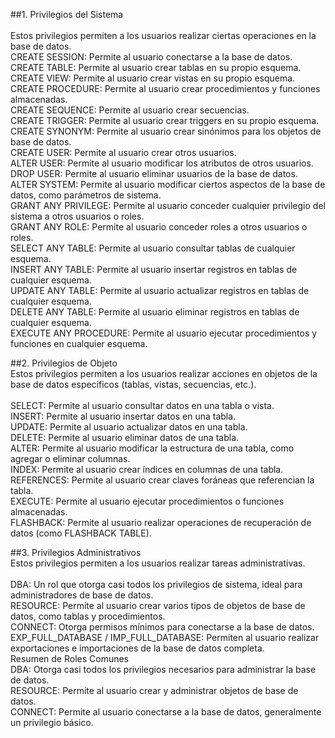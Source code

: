 ##1. Privilegios del Sistema<br>
<br>
Estos privilegios permiten a los usuarios realizar ciertas operaciones en la base de datos.<br>
CREATE SESSION: Permite al usuario conectarse a la base de datos.<br>
CREATE TABLE: Permite al usuario crear tablas en su propio esquema.<br>
CREATE VIEW: Permite al usuario crear vistas en su propio esquema.<br>
CREATE PROCEDURE: Permite al usuario crear procedimientos y funciones almacenadas.<br>
CREATE SEQUENCE: Permite al usuario crear secuencias.<br>
CREATE TRIGGER: Permite al usuario crear triggers en su propio esquema.<br>
CREATE SYNONYM: Permite al usuario crear sinónimos para los objetos de base de datos.<br>
CREATE USER: Permite al usuario crear otros usuarios.<br>
ALTER USER: Permite al usuario modificar los atributos de otros usuarios.<br>
DROP USER: Permite al usuario eliminar usuarios de la base de datos.<br>
ALTER SYSTEM: Permite al usuario modificar ciertos aspectos de la base de datos, como parámetros de sistema.<br>
GRANT ANY PRIVILEGE: Permite al usuario conceder cualquier privilegio del sistema a otros usuarios o roles.<br>
GRANT ANY ROLE: Permite al usuario conceder roles a otros usuarios o roles.<br>
SELECT ANY TABLE: Permite al usuario consultar tablas de cualquier esquema.<br>
INSERT ANY TABLE: Permite al usuario insertar registros en tablas de cualquier esquema.<br>
UPDATE ANY TABLE: Permite al usuario actualizar registros en tablas de cualquier esquema.<br>
DELETE ANY TABLE: Permite al usuario eliminar registros en tablas de cualquier esquema.<br>
EXECUTE ANY PROCEDURE: Permite al usuario ejecutar procedimientos y funciones en cualquier esquema.<br>

##2. Privilegios de Objeto<br>
Estos privilegios permiten a los usuarios realizar acciones en objetos de la base de datos específicos (tablas, vistas, secuencias, etc.).<br>
<br>
SELECT: Permite al usuario consultar datos en una tabla o vista.<br>
INSERT: Permite al usuario insertar datos en una tabla.<br>
UPDATE: Permite al usuario actualizar datos en una tabla.<br>
DELETE: Permite al usuario eliminar datos de una tabla.<br>
ALTER: Permite al usuario modificar la estructura de una tabla, como agregar o eliminar columnas.<br>
INDEX: Permite al usuario crear índices en columnas de una tabla.<br>
REFERENCES: Permite al usuario crear claves foráneas que referencian la tabla.<br>
EXECUTE: Permite al usuario ejecutar procedimientos o funciones almacenadas.<br>
FLASHBACK: Permite al usuario realizar operaciones de recuperación de datos (como FLASHBACK TABLE).<br>

##3. Privilegios Administrativos<br>
Estos privilegios permiten a los usuarios realizar tareas administrativas.<br>
<br>
DBA: Un rol que otorga casi todos los privilegios de sistema, ideal para administradores de base de datos.<br>
RESOURCE: Permite al usuario crear varios tipos de objetos de base de datos, como tablas y procedimientos.<br>
CONNECT: Otorga permisos mínimos para conectarse a la base de datos.<br>
EXP_FULL_DATABASE / IMP_FULL_DATABASE: Permiten al usuario realizar exportaciones e importaciones de la base de datos completa.<br>
Resumen de Roles Comunes<br>
DBA: Otorga casi todos los privilegios necesarios para administrar la base de datos.<br>
RESOURCE: Permite al usuario crear y administrar objetos de base de datos.<br>
CONNECT: Permite al usuario conectarse a la base de datos, generalmente un privilegio básico.<br>
